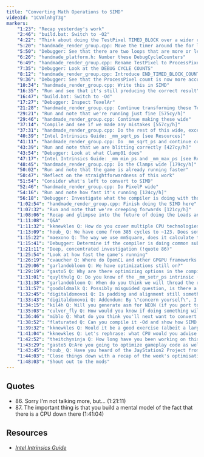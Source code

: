 ```yaml
---
title: "Converting Math Operations to SIMD"
videoId: "1CVmlnhgT3g"
markers:
    "1:23": "Recap yesterday's work"
    "2:46": "build.bat: Switch to -O2"
    "4:22": "Think about doing the TestPixel TIMED_BLOCK over a wider range"
    "5:20": "handmade_render_group.cpp: Move the timer around the for loops"
    "5:50": "Debugger: See that there are two loops that are more or less the same"
    "6:26": "handmade_platform.h: Number these DebugCycleCounters"
    "6:49": "handmade_render_group.cpp: Rename TestPixel to ProcessPixel and remove TIMED_BLOCK around DrawRectangleSlowly"
    "7:35": "Debugger: Look at the DEBUG CYCLE COUNTS"
    "8:12": "handmade_render_group.cpp: Introduce END_TIMED_BLOCK_COUNTED"
    "9:36": "Debugger: See that the ProcessPixel count is now more accurate [243cy/h]"
    "10:34": "handmade_render_group.cpp: Write this in SIMD"
    "16:35": "Run and see that it's still producing the correct result"
    "16:47": "build.bat: Switch to -Od"
    "17:27": "Debugger: Inspect TexelAr"
    "21:28": "handmade_render_group.cpp: Continue transforming these Texel computations into SIMD"
    "29:21": "Run and note that we're running just fine [575cy/h]"
    "29:46": "handmade_render_group.cpp: Continue making these wide"
    "37:14": "Compile and see if we made any mistakes [557cy/h]"
    "37:31": "handmade_render_group.cpp: Do the rest of this wide, except for the Clamp"
    "40:39": "Intel Intrinsics Guide: _mm_sqrt_ps [see Resources]"
    "41:11": "handmade_render_group.cpp: Do _mm_sqrt_ps and continue converting to SIMD"
    "43:39": "Run and note that we are blitting correctly [427cy/h]"
    "43:54": "Debugger: Look at what Clamp01 does"
    "47:17": "Intel Intrinsics Guide: _mm_min_ps and _mm_max_ps [see Resources]"
    "48:45": "handmade_render_group.cpp: Do the Clamps wide [179cy/h]"
    "50:02": "Run and note that the game is already running faster"
    "50:47": "Reflect on the straightforwardness of this work"
    "51:54": "Consider what's left to convert to SIMD"
    "52:46": "handmade_render_group.cpp: Do PixelP wide"
    "54:16": "Run and note how fast it's running [124cy/h]"
    "56:18": "Debugger: Investigate what the compiler is doing with those 50 cycles"
    "1:02:54": "handmade_render_group.cpp: Finish doing the SIMD here"
    "1:07:32": "Run and note that we're creeping forwards [121cy/h]"
    "1:08:06": "Recap and glimpse into the future of doing the Loads and Repack in SIMD"
    "1:11:08": "Q&A"
    "1:11:32": "kknewkles Q: How do you cover multiple CPU technologies intrinsic-wise? Preprocessor switches on dedicated intrinsics for each? Also, whom to read on ASM? I'm thinking Mike Abrash?"
    "1:13:09": "houb_ Q: We have come from 385 cycles to ~123. Does something like the 80%-20% rule apply? Do you think we will get down to 50 cycles?"
    "1:15:22": "maexono Q: The way we use mmSquare, does it calculate the argument twice?"
    "1:15:41": "Debugger: Determine if the compiler is doing common subexpression elimination for these multiplies"
    "1:21:11": "Deep, concentrated investigation (!quote 86)"
    "1:25:54": "Look at how fast the game's running"
    "1:26:19": "cvaucher Q: Where do OpenCL and other GPGPU frameworks fit into optimization? It seems like if something is SIMD-able, it could just be done wider on a GPU. Are there workloads that are better suited to the CPU and SIMD?"
    "1:29:06": "garlandobloom Q: We have optimizations still on?"
    "1:29:19": "gasto5 Q: Why are there optimizing options in the compiler if one will end up typing SIMD functions?"
    "1:31:01": "quylthulg Q: Do you know of the _mm_setr_ps intrinsic (and _pd etc) - note the r in setr? It loads the values in reverse order, i.e. in the order that is more intuitive"
    "1:31:38": "garlandobloom Q: When do you think we will thread the renderer?"
    "1:31:57": "goodoldmalk Q: Possibly misguided question, is there a way to overload operators to use SIMD instructions instead?"
    "1:32:45": "digitaldomovoi Q: Is padding and alignment still something you have to concern yourself with? I remember doing SIMD in the mid 2000s, and SIMD was essentially worthless (much of the time) if your data wasn't aligned"
    "1:33:43": "digitaldomovoi Q: Addendum: By \"concern yourself\", I mean, is it something the compiler now handles more autonomously when you \"engage\" SIMD"
    "1:34:15": "kil4h Q: Will you generate asm for NEON (if you port to arm of course)? GCC seems to be pretty bad at generating correct code with intrinsics (from my experience on Android)"
    "1:35:03": "culver_fly Q: How would you know if doing something will speed up the code? Especially when it's a fairly large change to the codebase and when time is limited, I find myself reluctant to perform such optimizations in fear of introducing bugs"
    "1:36:46": "miblo Q: What do you think you'll next want to convert to SIMD, in case I want to practise over the weekend?"
    "1:38:52": "flaturated Q: Can you compile it -Od and show how SIMD has helped there?"
    "1:39:32": "kknewkles Q: Would it be a good exercise (albeit a large one) to study a simple CPU and write some soft for it? Arduino or something ancient? I wanted to learn coding for GBA for a while"
    "1:41:04": "kknewkles Q: Let's rephrase: what CPU would you advise to study that would be simple enough yet representative enough of the general stuff you should know about when working with CPUs? (!quote 87)"
    "1:42:52": "theitchyninja Q: How long have you been working on this and when do you think you will finish?"
    "1:43:29": "gasto5 Q:Are you going to optimize gameplay code as well?"
    "1:43:45": "houb_ Q: Have you heard of the JayStation2 Project from Jaymin Kessler, working with the Raspberry Pi 2 B+?"
    "1:44:03": "Close things down with a recap of the week's optimisation work"
    "1:48:03": "Shout out to the mods"
---
```


## Quotes

* 86\. Sorry I'm not talking more, but... (1:21:11)
* 87\. The important thing is that you build a mental model of the fact that there is a CPU down there (1:41:04)

## Resources

* [*Intel Intrinsics Guide*](https://software.intel.com/sites/landingpage/IntrinsicsGuide/)
